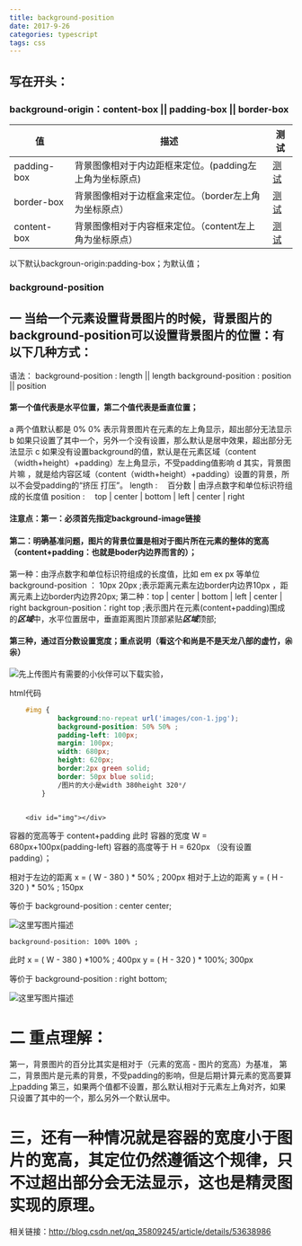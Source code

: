 ```yaml
---
title: background-position
date: 2017-9-26
categories: typescript
tags: css
---
```


## 写在开头：

### background-origin：content-box || padding-box || border-box 

| 值          | 描述                                                    | 测试                                                         |
| ----------- | ------------------------------------------------------- | ------------------------------------------------------------ |
| padding-box | 背景图像相对于内边距框来定位。(padding左上角为坐标原点) | [测试](http://www.w3school.com.cn/tiy/c.asp?f=css_background-origin) |
| border-box  | 背景图像相对于边框盒来定位。（border左上角为坐标原点）  | [测试](http://www.w3school.com.cn/tiy/c.asp?f=css_background-origin&p=2) |
| content-box | 背景图像相对于内容框来定位。（content左上角为坐标原点） | [测试](http://www.w3school.com.cn/tiy/c.asp?f=css_background-origin&p=3) |

以下默认backgroun-origin:padding-box；为默认值；

### background-position

## 一  当给一个元素设置背景图片的时候，背景图片的background-position可以设置背景图片的位置：有以下几种方式：

语法：
background-position : length || length
background-position : position || position 
#### 第一个值代表是水平位置，第二个值代表是垂直位置；
a  两个值默认都是  0%  0%  表示背景图片在元素的左上角显示，超出部分无法显示
b  如果只设置了其中一个，另外一个没有设置，那么默认是居中效果，超出部分无法显示
c  如果没有设置background的值，默认是在元素区域（content（width+height）+padding）左上角显示，不受padding值影响
d  其实，背景图片嘛 ，就是给内容区域（content（width+height）+padding）设置的背景，所以不会受padding的“挤压  打压”。
length : 　百分数 | 由浮点数字和单位标识符组成的长度值
position : 　top | center | bottom | left | center | right 

#### 注意点：第一：必须首先指定background-image链接

#### 第二：明确基准问题，图片的背景位置是相对于图片所在元素的整体的宽高（content+padding：也就是boder内边界而言的）；

第一种：由浮点数字和单位标识符组成的长度值，比如 em   ex  px  等单位
background-position ： 10px  20px ;表示距离元素左边border内边界10px  ，距离元素上边border内边界20px;
第二种：top | center | bottom | left | center | right 
backgroun-position：right  top ;表示图片在元素(content+padding)围成的***区域***中，水平位置居中，垂直距离图片顶部紧贴***区域***顶部;
#### 第三种，通过百分数设置宽度；重点说明（看这个和尚是不是天龙八部的虚竹，尜尜）
![先上传图片有需要的小伙伴可以下载实验，](http://img.blog.csdn.net/20170107171016346?watermark/2/text/aHR0cDovL2Jsb2cuY3Nkbi5uZXQvcXFfMzU4MDkyNDU=/font/5a6L5L2T/fontsize/400/fill/I0JBQkFCMA==/dissolve/70/gravity/SouthEast)

html代码
​	

```css
	#img {
			background:no-repeat url('images/con-1.jpg');
			background-position: 50% 50% ;
			padding-left: 100px;
			margin: 100px;
			width: 680px;
			height: 620px;
			border:2px green solid;
			border: 50px blue solid;
			/图片的大小是width 380height 320*/
		}
		
```



		<div id="img"></div>
容器的宽高等于  content+padding   此时 容器的宽度  W = 680px+100px(padding-left)
容器的高度等于    H = 620px （没有设置padding）；

相对于左边的距离  x  = ( W - 380 ) * 50% ;  200px
相对于上边的距离 y = ( H - 320 ) * 50% ; 150px 

等价于  background-position : center  center;

![这里写图片描述](http://img.blog.csdn.net/20170107173602639?watermark/2/text/aHR0cDovL2Jsb2cuY3Nkbi5uZXQvcXFfMzU4MDkyNDU=/font/5a6L5L2T/fontsize/400/fill/I0JBQkFCMA==/dissolve/70/gravity/SouthEast)

	background-position: 100% 100% ;

此时 x = ( W - 380 ) *100% ;   400px
	 y = ( H - 320 ) * 100%;  300px

等价于  background-position : right  bottom;

![这里写图片描述](http://img.blog.csdn.net/20170107173845469?watermark/2/text/aHR0cDovL2Jsb2cuY3Nkbi5uZXQvcXFfMzU4MDkyNDU=/font/5a6L5L2T/fontsize/400/fill/I0JBQkFCMA==/dissolve/70/gravity/SouthEast)

# 二 重点理解：
第一，背景图片的百分比其实是相对于（元素的宽高 - 图片的宽高）为基准，
第二，背景图片是元素的背景，不受padding的影响，但是后期计算元素的宽高要算上padding
第三，如果两个值都不设置，那么默认相对于元素左上角对齐，如果只设置了其中的一个，那么另外一个默认居中。
# 三，还有一种情况就是容器的宽度小于图片的宽高，其定位仍然遵循这个规律，只不过超出部分会无法显示，这也是精灵图实现的原理。


相关链接：http://blog.csdn.net/qq_35809245/article/details/53638986

